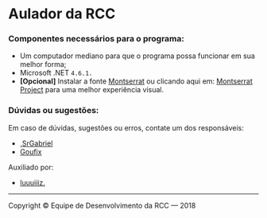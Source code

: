 # Aulador da RCC

### Componentes necessários para o programa:

- Um computador mediano para que o programa possa funcionar em sua melhor forma;
- Microsoft .NET `4.6.1.`
- **[Opcional]** Instalar a fonte [Montserrat](https://fonts.google.com/specimen/Montserrat) ou clicando aqui em: [Montserrat Project](https://github.com/JulietaUla/Montserrat) para uma melhor experiência visual.

### Dúvidas ou sugestões:

Em caso de dúvidas, sugestões ou erros, contate um dos responsáveis:

- [,SrGabriel](https://www.habbo.com.br/profile/,SrGabriel)
- [Goufix](https://www.habbo.com.br/profile/Goufix)

Auxiliado por:
- [luuuiiiz.](https://www.habbo.com.br/profile/luuuiiiz.)

---

Copyright © Equipe de Desenvolvimento da RCC — 2018
